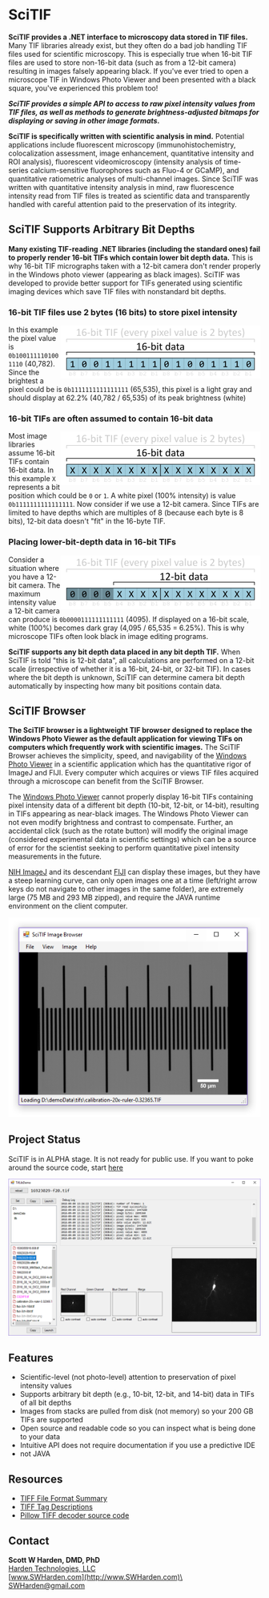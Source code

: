 # SciTIF
**SciTIF provides a .NET interface to microscopy data stored in TIF files.** Many TIF libraries already exist, but they often do a bad job handling TIF files used for scientific microscopy. This is especially true when 16-bit TIF files are used to store non-16-bit data (such as from a 12-bit camera) resulting in images falsely appearing black. If you've ever tried to open a microscope TIF in Windows Photo Viewer and been presented with a black square, you've experienced this problem too! 

***SciTIF provides a simple API to access to raw pixel intensity values from TIF files, as well as methods to generate brightness-adjusted bitmaps for displaying or saving in other image formats.***

**SciTIF is specifically written with scientific analysis in mind.** Potential applications include fluorescent microscopy (immunohistochemistry, colocalization assessment, image enhancement, quantitative intensity and ROI analysis), fluorescent videomicroscopy (intensity analysis of time-series calcium-sensitive fluorophores such as Fluo-4 or GCaMP), and quantitative ratiometric analyses of multi-channel images. Since SciTIF was written with quantitative intensity analysis in mind, raw fluorescence intensity read from TIF files is treated as scientific data and transparently handled with careful attention paid to the preservation of its integrity.

## SciTIF Supports Arbitrary Bit Depths
**Many existing TIF-reading .NET libraries (including the standard ones) fail to properly render 16-bit TIFs which contain lower bit depth data.** This is why 16-bit TIF micrographs taken with a 12-bit camera don't render properly in the Windows photo viewer (appearing as black images). SciTIF was developed to provide better support for TIFs generated using scientific imaging devices which save TIF files with nonstandard bit depths.

### 16-bit TIF files use 2 bytes (16 bits) to store pixel intensity

<img src="doc/graphics/16bitTIF-16bitDataEx.png" align="right"> In this example the pixel value is `0b1001111101001110` (40,782). Since the brightest a pixel could be is `0b1111111111111111` (65,535), this pixel is a light gray and should display at 62.2% (40,782 / 65,535) of its peak brightness (white)

### 16-bit TIFs are often assumed to contain 16-bit data

<img src="doc/graphics/16bitTIF-16bitData.png" align="right">

Most image libraries assume 16-bit TIFs contain 16-bit data. In this example `X` represents a bit position which could be `0` or `1`. A white pixel (100% intensity) is value `0b1111111111111111`. Now consider if we use a 12-bit camera. Since TIFs are limited to have depths which are multiples of 8 (because each byte is 8 bits), 12-bit data doesn't "fit" in the 16-byte TIF.

### Placing lower-bit-depth data in 16-bit TIFs

<img src="doc/graphics/16bitTIF-12bitData.png" align="right"> 

Consider a situation where you have a 12-bit camera. The maximum intensity value a 12-bit camera can produce is `0b0000111111111111` (4095). If displayed on a 16-bit scale, white (100%) becomes dark gray (4,095 / 65,535 = 6.25%). This is why microscope TIFs often look black in image editing programs.

**SciTIF supports any bit depth data placed in any bit depth TIF.** When SciTIF is told "this is 12-bit data", all calculations are performed on a 12-bit scale (irrespective of whether it is a 16-bit, 24-bit, or 32-bit TIF). In cases where the bit depth is unknown, SciTIF can determine camera bit depth automatically by inspecting how many bit positions contain data.

## SciTIF Browser

**The SciTIF browser is a lightweight TIF browser designed to replace the Windows Photo Viewer as the default application for viewing TIFs on computers which frequently work with scientific images.** The SciTIF Browser achieves the simplicity, speed, and navigability of the [Windows Photo Viewer](https://en.wikipedia.org/wiki/Windows_Photo_Viewer) in a scientific application which has the quantitative rigor of ImageJ and FIJI. Every computer which acquires or views TIF files acquired through a microscope can benefit from the SciTIF Browser.

The [Windows Photo Viewer](https://en.wikipedia.org/wiki/Windows_Photo_Viewer) cannot properly display 16-bit TIFs containing pixel intensity data of a different bit depth (10-bit, 12-bit, or 14-bit), resulting in TIFs appearing as near-black images. The Windows Photo Viewer can not even modify brightness and contrast to compensate. Further, an accidental click (such as the rotate button) will modify the original image (considered experimental data in scientific settings) which can be a source of error for the scientist seeking to perform quantitative pixel intensity measurements in the future.

[NIH ImageJ](https://imagej.nih.gov/ij/) and its descendant [FIJI](http://fiji.sc/) can display these images, but they have a steep learning curve, can only open images one at a time (left/right arrow keys do not navigate to other images in the same folder), are extremely large (75 MB and 293 MB zipped), and require the JAVA runtime environment on the client computer.

![](doc/graphics/screenshotBrowser.png)

## Project Status
SciTIF is in ALPHA stage. It is not ready for public use. If you want to poke around the source code, start [here](https://github.com/swharden/SciTIF/tree/master/src/SciTifLib)

![](doc/graphics/screenshot01.png)

## Features
* Scientific-level (not photo-level) attention to preservation of pixel intensity values
* Supports arbitrary bit depth (e.g., 10-bit, 12-bit, and 14-bit) data in TIFs of all bit depths
* Images from stacks are pulled from disk (not memory) so your 200 GB TIFs are supported
* Open source and readable code so you can inspect what is being done to your data
* Intuitive API does not require documentation if you use a predictive IDE
* not JAVA

## Resources
* [TIFF File Format Summary](https://www.fileformat.info/format/tiff/egff.htm#TIFF.FO)
* [TIFF Tag Descriptions](https://www.awaresystems.be/imaging/tiff/tifftags/baseline.html)
* [Pillow TIFF decoder source code](https://github.com/imagej/ImageJA/blob/master/src/main/java/ij/io/TiffDecoder.java)
## Contact
**Scott W Harden, DMD, PhD**\
[Harden Technologies, LLC](http://tech.SWHarden.com)\
[www.SWHarden.com](http://www.SWHarden.com)\
[SWHarden@gmail.com](mailto:swharden@gmail.com)
